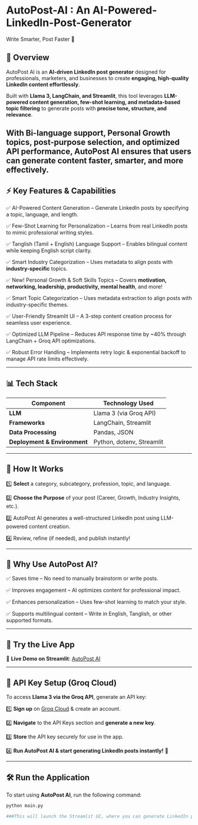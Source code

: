 # AutoPost-AI : An AI-Powered-LinkedIn-Post-Generator
Write Smarter, Post Faster  🚀

## 📌 **Overview**  

AutoPost AI is an **AI-driven LinkedIn post generator** designed for professionals, marketers, and businesses to create **engaging, high-quality LinkedIn content effortlessly**.  

Built with **Llama 3, LangChain, and Streamlit**, this tool leverages **LLM-powered content generation, few-shot learning, and metadata-based topic filtering** to generate posts with **precise tone, structure, and relevance**.

With **Bi-language support, Personal Growth topics, post-purpose selection, and optimized API performance**, AutoPost AI ensures that users can generate content faster, smarter, and more effectively.
---

## ⚡ **Key Features & Capabilities**  

✅ AI-Powered Content Generation – Generate LinkedIn posts by specifying a topic, language, and length.

✅ Few-Shot Learning for Personalization – Learns from real LinkedIn posts to mimic professional writing styles.

✅ Tanglish (Tamil + English) Language Support – Enables bilingual content while keeping English script clarity.

✅ Smart Industry Categorization – Uses metadata to align posts with **industry-specific** topics.  

✅ New! Personal Growth & Soft Skills Topics – Covers **motivation, networking, leadership, productivity, mental health**, and more!  

✅ Smart Topic Categorization – Uses metadata extraction to align posts with industry-specific themes.

✅ User-Friendly Streamlit UI – A 3-step content creation process for seamless user experience.

✅ Optimized LLM Pipeline – Reduces API response time by ~40% through LangChain + Groq API optimizations.

✅ Robust Error Handling – Implements retry logic & exponential backoff to manage API rate limits effectively.

---

## 📊 Tech Stack  

| Component  | Technology Used |
|------------|----------------|
| **LLM** | Llama 3 (via Groq API) |
| **Frameworks** | LangChain, Streamlit |
| **Data Processing** | Pandas, JSON |
| **Deployment & Environment** | Python, dotenv, Streamlit |

---

## 🚀 **How It Works**  

1️⃣ **Select** a category, subcategory, profession, topic, and language.  

2️⃣ **Choose the Purpose** of your post (Career, Growth, Industry Insights, etc.).  

2️⃣ AutoPost AI generates a well-structured LinkedIn post using LLM-powered content creation.

4️⃣ Review, refine (if needed), and publish instantly!

---

## 🎯 **Why Use AutoPost AI?**  

✅ Saves time – No need to manually brainstorm or write posts.

✅ Improves engagement – AI optimizes content for professional impact.

✅ Enhances personalization – Uses few-shot learning to match your style.

✅ Supports multilingual content – Write in English, Tanglish, or other supported formats.

---

## 🔗 Try the Live App  

🚀 **Live Demo on Streamlit**: [AutoPost AI](https://autopost-ai.streamlit.app/)  

---

## 🔑 API Key Setup (Groq Cloud)  

To access **Llama 3 via the Groq API**, generate an API key:  

1️⃣ **Sign up** on [Groq Cloud](https://groq.com/) & create an account.  

2️⃣ **Navigate** to the API Keys section and **generate a new key**.  

3️⃣ **Store** the API key securely for use in the app.  

4️⃣ **Run AutoPost AI & start generating LinkedIn posts instantly!** 🚀  

---

## 🛠️ Run the Application  

To start using **AutoPost AI**, run the following command:  

```bash
python main.py

###This will launch the Streamlit UI, where you can generate LinkedIn posts instantly!
